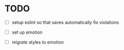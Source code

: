 # TODO

- [ ] setup eslint so that saves automatically fix violations
- [ ] set up emotion
- [ ] migrate styles to emotion

